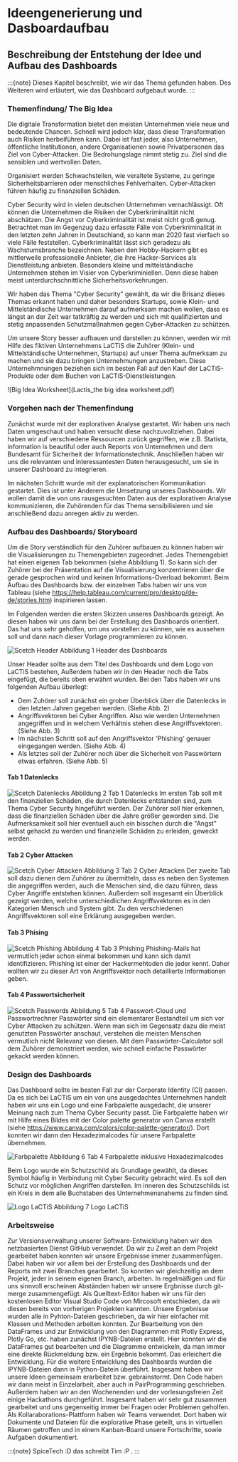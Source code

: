 # Ideengenerierung und Dasboardaufbau
## Beschreibung der Entstehung der Idee und Aufbau des Dashboards

:::{note}
Dieses Kapitel beschreibt, wie wir das Thema gefunden haben. Des Weiteren wird erläutert, wie das Dashboard aufgebaut wurde.
:::

### Themenfindung/ The Big Idea
Die digitale Transformation bietet den meisten Unternehmen viele neue und bedeutende Chancen. Schnell wird jedoch klar, dass diese Transformation auch Risiken herbeiführen kann. Dabei ist fast jeder, also Unternehmen, öffentliche Institutionen, andere Organisationen sowie Privatpersonen das Ziel von Cyber-Attacken. Die Bedrohungslage nimmt stetig zu. Ziel sind die sensiblen und wertvollen Daten. 

Organisiert werden Schwachstellen, wie veraltete Systeme, zu geringe Sicherheitsbarrieren oder menschliches Fehlverhalten. Cyber-Attacken führen häufig zu finanziellen Schäden.

Cyber Security wird in vielen deutschen Unternehmen vernachlässigt. Oft können die Unternehmen die Risiken der Cyberkriminalität nicht abschätzen. Die Angst vor Cyberkriminalität ist meist nicht groß genug. 
Betrachtet man im Gegenzug dazu erfasste Fälle von Cyberkriminalität in den letzten zehn Jahren in Deutschland, so kann man 2020 fast vierfach so viele Fälle feststellen. 
Cyberkriminalität lässt sich geradezu als Wachstumsbranche bezeichnen. Neben den Hobby-Hackern gibt es mittlerweile professionelle Anbieter, die ihre Hacker-Services als Dienstleistung anbieten.
Besonders kleine und mittelständische Unternehmen stehen im Visier von Cyberkriminiellen. Denn diese haben meist unterdurchschnittliche Sicherheitsvorkehrungen.

Wir haben das Thema "Cyber Security" gewählt, da wir die Brisanz dieses Themas erkannt haben und daher besonders Startups, sowie Klein- und Mittelständische Unternehmen  darauf aufmerksam machen wollen, dass es längst an der Zeit war tatkräftig zu werden und sich mit qualifizierten und stetig anpassenden Schutzmaßnahmen gegen Cyber-Attacken zu schützen.

Um unsere Story besser aufbauen und darstellen zu können, werden wir mit Hilfe des fiktiven Unternehmens LaCTiS die Zuhörer (Klein- und Mittelständische Unternehmen, Startups) auf unser Thema aufmerksam zu machen und sie dazu bringen Unternehmungen anzustreben. Diese Unternehmnungen beziehen sich im besten Fall auf den Kauf der LaCTiS-Produkte oder dem Buchen von LaCTiS-Dienstleistungen.

![Big Idea Worksheet](Lactis_the big idea worksheet.pdf)

### Vorgehen nach der Themenfindung 
Zunächst wurde mit der explorativen Analyse gestartet. Wir haben uns nach Daten umgeschaut und haben versucht diese nachzuvollziehen. Dabei haben wir auf verschiedene Ressourcen zurück gegriffen, wie z.B. Statista, information is beautiful oder auch Reports von Unternehmen und dem Bundesamt für Sicherheit der Informationstechnik.
Anschließen haben wir uns die relevanten und interessantesten Daten herausgesucht, um sie in unserer Dashboard zu integrieren.

Im nächsten Schritt wurde mit der explanatorischen Kommunikation gestartet. Dies ist unter Anderem die Umsetzung unseres Dashboards. Wir wollen damit die von uns rausgesuchten Daten aus der explorativen Analyse kommunizieren, die Zuhörenden für das Thema sensibilisieren und sie anschließend dazu anregen aktiv zu werden.

### Aufbau des Dashboards/ Storyboard 
Um die Story verständlich für den Zuhörer aufbauen zu können haben wir die Visualisierungen zu Themengebieten zugeordnet. Jedes Themengebiet hat einen eigenen Tab bekommen (siehe Abbildung 1). So kann sich der Zuhörer bei der Präsentation auf die Visualisierung konzentrieren über die gerade gesprochen wird und keinen Informations-Overload bekommt. Beim Aufbau des Dashboards bzw. der einzelnen Tabs haben wir uns von Tableau (siehe https://help.tableau.com/current/pro/desktop/de-de/stories.htm) inspirieren lassen.

Im Folgenden werden die ersten Skizzen unseres Dashboards gezeigt. An diesen haben wir uns dann bei der Erstellung des Dashboards orientiert. Das hat uns sehr geholfen, um uns vorstellen zu können, wie es aussehen soll und dann nach dieser Vorlage programmieren zu können. 

![Scetch Header](Scetch_Header.png)
Abbildung 1 Header des Dashboards

Unser Header sollte aus dem Titel des Dashboards und dem Logo von LaCTiS bestehen, Außerdem haben wir in den Header noch die Tabs eingefügt, die bereits oben erwähnt wurden. Bei den Tabs haben wir uns folgenden Aufbau überlegt:
- Dem Zuhörer soll zunächst ein grober Überblick über die Datenlecks in den letzten Jahren gegeben werden. (Siehe Abb. 2)
- Angriffsvektoren bei Cyber Angriffen. Also wie werden Unternehmen angegriffen und in welchem Verhältnis stehen diese Angriffsvektoren. (Siehe Abb. 3)
- Im nächsten Schritt soll auf den Angriffsvektor 'Phishing' genauer eingegangen werden. (Siehe Abb. 4)
- Als letztes soll der Zuhörer noch über die Sicherheit von Passwörtern etwas erfahren. (Siehe Abb. 5)

#### Tab 1 Datenlecks
![Scetch Datenlecks](Scetch_DataBreaches.png)
Abbildung 2 Tab 1 Datenlecks
Im ersten Tab soll mit den finanziellen Schäden, die durch Datenlecks entstanden sind, zum Thema Cyber Security hingeführt werden. Der Zuhörer soll hier erkennen, dass die finanziellen Schäden über die Jahre größer geworden sind. Die Aufmerksamkeit soll hier eventuell auch ein bisschen durch die "Angst" selbst gehackt zu werden und finanzielle Schäden zu erleiden, geweckt werden.

#### Tab 2 Cyber Attacken
![Scetch Cyber Attacken](Scetch_CyberAttacken.png)
Abbildung 3 Tab 2 Cyber Attacken
Der zweite Tab soll dazu dienen dem Zuhörer zu übermitteln, dass es neben den Systemen die angegriffen werden, auch die Menschen sind, die dazu führen, dass Cyber Angriffe entstehen können. Außerdem soll insgesamt ein Überblick gezeigt werden, welche unterschiedlichen Angriffsvektoren es in den Kategorien Mensch und System gibt. Zu den verschiedenen Angriffsvektoren soll eine Erklärung ausgegeben werden.

#### Tab 3 Phising
![Scetch Phishing](Scetch_Phishing.png)
Abbildung 4 Tab 3 Phishing
Phishing-Mails hat vermutlich jeder schon einmal bekommen und kann sich damit identifizieren. Phishing ist einer der Hackermehtoden die jeder kennt. Daher wollten wir zu dieser Art von Angriffsvektor noch detaillierte Informationen geben.

#### Tab 4 Passwortsicherheit
![Scetch Passwords](Scetch_Passwords.png)
Abbildung 5 Tab 4 Passwort-Cloud und Passwortrechner
Passwörter sind ein elementarer Bestandteil um sich vor Cyber Attacken zu schützen. Wenn man sich im Gegensatz dazu die meist genutzten Passwörter anschaut, verstehen die meisten Menschen vermutlich nicht Relevanz von diesen. Mit dem Passwörter-Calculator soll dem Zuhörer demonstriert werden, wie schnell einfache Passwörter gekackt werden können.

### Design des Dashboards
Das Dashboard sollte im besten Fall zur der Corporate Identity (CI) passen. Da es sich bei LaCTiS um ein von uns ausgedachtes Unternehmen handelt haben wir uns ein Logo und eine Farbpalette ausgedacht, die unserer Meinung nach zum Thema Cyber Security passt. Die Farbpalette haben wir mit Hilfe eines Bildes mit der Color palette generator von Canva erstellt (siehe https://www.canva.com/colors/color-palette-generator/). Dort konnten wir dann den Hexadezimalcodes für unsere Farbpalette übernehmen.

![Farbpalette](LaCTis-Farbpalette.png)
Abbildung 6 Tab 4 Farbpalette inklusive Hexadezimalcodes

Beim Logo wurde ein Schutzschild als Grundlage gewählt, da dieses Symbol häufig in Verbindung mit Cyber Security gebracht wird. Es soll den Schutz vor möglichen Angriffen darstellen. Im inneren des Schutzschilds ist ein Kreis in dem alle Buchstaben des Unternehmensnahems zu finden sind.

![Logo LaCTiS](LaCTis_Logo.png)
Abbildung 7 Logo LaCTiS

### Arbeitsweise
Zur Versionsverwaltung unserer Software-Entwicklung haben wir den netzbasierten Dienst GitHub verwendet. Da wir zu Zweit an dem Projekt gearbeitet haben konnten wir unsere Ergebnisse immer zusammenfügen. Dabei haben wir vor allem bei der Erstellung des Dashboards und der Reports mit zwei Branches gearbeitet. So konnten wir gleichzeitig an dem Projekt, jeder in seinem eigenen Branch, arbeiten. In regelmäßigen und für uns sinnvoll erscheinen Abständen haben wir unsere Ergbnisse durch git-merge zusammengefügt.
Als Quelltext-Editor haben wir uns für den kostenlosen Editor Visual Studio Code von Mircosoft entschieden, da wir diesen bereits von vorherigen Projekten kannten. Unsere Ergebnisse wurden alle in Pyhton-Dateien geschrieben, da wir hier einfacher mit Klassen und Methoden arbeiten konnten. Zur Bearbeitung von den DataFrames und zur Entwicklung von den Diagrammen mit Plotly Express, Plotly Go, etc. haben zunächst IPYNB-Dateien erstellt. Hier konnten wir die DataFrames gut bearbeiten und die Diagramme entwickeln, da man immer eine direkte Rückmeldung bzw. ein Ergebnis bekommt. Das erleichert die Entwicklung. Für die weitere Entwicklung des Dashboards wurden die IPYNB-Dateien dann in Python-Datein überführt.
Insgesamt haben wir unsere Ideen gemeinsam erarbeitet bzw. gebrainstormt. Den Code haben wir dann meist in Einzelarbeit, aber auch in PairProgramming geschrieben. Außerdem haben wir an den Wochenenden und der vorlesungsfreien Zeit einige Hackathons durchgeführt. Insgesamt haben wir sehr gut zusammen gearbeitet und uns gegenseitig immer bei Fragen oder Problemen geholfen.
Als Kollaraborations-Plattform haben wir Teams verwendet. Dort haben wir Dokumente und Dateien für die explorative Phase geteilt, uns in virtuellen Räumen getroffen und in einem Kanban-Board unsere Fortschritte, sowie Aufgaben dokumentiert.




:::{note}
SpiceTech :D das schreibt Tim :P .
:::